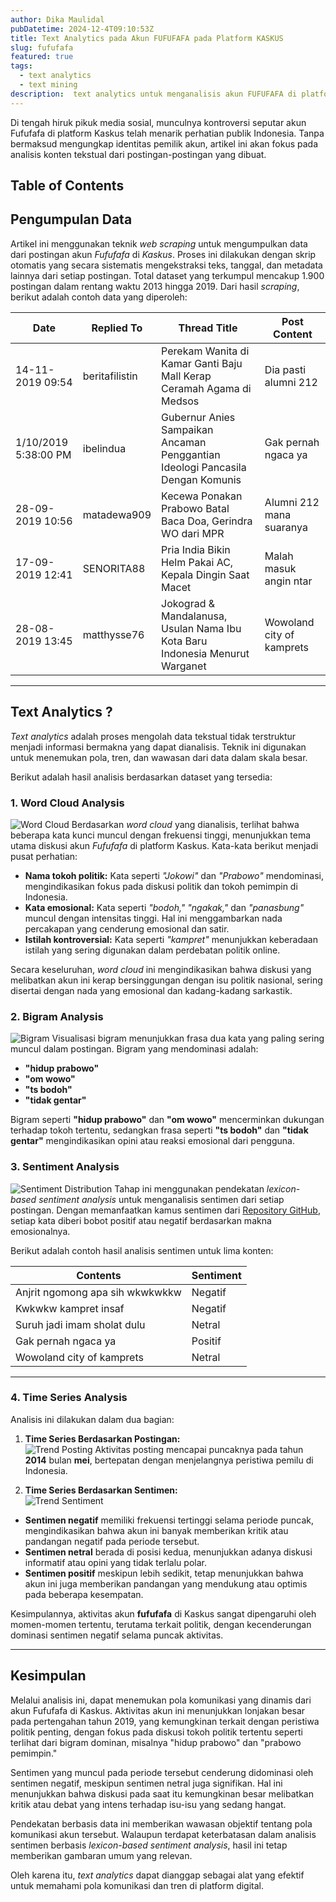 ```yaml
---
author: Dika Maulidal
pubDatetime: 2024-12-4T09:10:53Z
title: Text Analytics pada Akun FUFUFAFA pada Platform KASKUS
slug: fufufafa
featured: true
tags:
  - text analytics
  - text mining
description:  text analytics untuk menganalisis akun FUFUFAFA di platform Kaskus Melalui pendekatan seperti sentiment analysis, word cloud, analisis bigram, dan time series.
---
```


Di tengah hiruk pikuk media sosial, munculnya kontroversi seputar akun Fufufafa di platform Kaskus telah menarik perhatian publik Indonesia. Tanpa bermaksud mengungkap identitas pemilik akun, artikel ini akan fokus pada analisis konten tekstual dari postingan-postingan yang dibuat.

## Table of Contents

## **Pengumpulan Data**  
Artikel ini menggunakan teknik *web scraping* untuk mengumpulkan data dari postingan akun *Fufufafa* di *Kaskus*. Proses ini dilakukan dengan skrip otomatis yang secara sistematis mengekstraksi teks, tanggal, dan metadata lainnya dari setiap postingan. Total dataset yang terkumpul mencakup 1.900 postingan dalam rentang waktu 2013 hingga 2019.
Dari hasil *scraping*, berikut adalah contoh data yang diperoleh:

| Date       | Replied To     | Thread Title             | Post Content                    |
|------------|----------------|--------------------------|----------------------------------|
| 14-11-2019 09:54 | beritafilistin    | Perekam Wanita di Kamar Ganti Baju Mall Kerap Ceramah Agama di Medsos            | Dia pasti alumni 212 |
| 1/10/2019  5:38:00 PM | ibelindua  | Gubernur Anies Sampaikan Ancaman Penggantian Ideologi Pancasila Dengan Komunis    | Gak pernah ngaca ya  |
| 28-09-2019 10:56 | matadewa909       | Kecewa Ponakan Prabowo Batal Baca Doa, Gerindra WO dari MPR      | Alumni 212 mana suaranya |
| 17-09-2019 12:41 | SENORITA88   | Pria India Bikin Helm Pakai AC, Kepala Dingin Saat Macet  | Malah masuk angin ntar |
| 28-08-2019 13:45 | matthysse76    | Jokograd & Mandalanusa, Usulan Nama Ibu Kota Baru Indonesia Menurut Warganet  | Wowoland city of kamprets      |

---

## **Text Analytics ?**  
*Text analytics* adalah proses mengolah data tekstual tidak terstruktur menjadi informasi bermakna yang dapat dianalisis. Teknik ini digunakan untuk menemukan pola, tren, dan wawasan dari data dalam skala besar. 

Berikut adalah hasil analisis berdasarkan dataset yang tersedia:

### **1. Word Cloud Analysis**  
![Word Cloud](https://i.imgur.com/7tuo3fc.png)
Berdasarkan *word cloud* yang dianalisis, terlihat bahwa beberapa kata kunci muncul dengan frekuensi tinggi, menunjukkan tema utama diskusi akun *Fufufafa* di platform Kaskus. Kata-kata berikut menjadi pusat perhatian:

- **Nama tokoh politik:** Kata seperti *"Jokowi"* dan *"Prabowo"* mendominasi, mengindikasikan fokus pada diskusi politik dan tokoh pemimpin di Indonesia.
- **Kata emosional:** Kata seperti *"bodoh," "ngakak,"* dan *"panasbung"* muncul dengan intensitas tinggi. Hal ini menggambarkan nada percakapan yang cenderung emosional dan satir.
- **Istilah kontroversial:** Kata seperti *"kampret"* menunjukkan keberadaan istilah yang sering digunakan dalam perdebatan politik online.

Secara keseluruhan, *word cloud* ini mengindikasikan bahwa diskusi yang melibatkan akun ini kerap bersinggungan dengan isu politik nasional, sering disertai dengan nada yang emosional dan kadang-kadang sarkastik.



### **2. Bigram Analysis**  
![Bigram](https://i.imgur.com/LOBGsCq.png)
Visualisasi bigram menunjukkan frasa dua kata yang paling sering muncul dalam postingan. Bigram yang mendominasi adalah:
- **"hidup prabowo"**
- **"om wowo"**
- **"ts bodoh"**
- **"tidak gentar"**

Bigram seperti **"hidup prabowo"** dan **"om wowo"** mencerminkan dukungan terhadap tokoh tertentu, sedangkan frasa seperti **"ts bodoh"** dan **"tidak gentar"** mengindikasikan opini atau reaksi emosional dari pengguna.

### **3. Sentiment Analysis**  
![Sentiment Distribution](https://i.imgur.com/qkoPmuK.png)
Tahap ini menggunakan pendekatan *lexicon-based sentiment analysis* untuk menganalisis sentimen dari setiap postingan. Dengan memanfaatkan kamus sentimen dari [Repository GitHub](https://github.com/username/repository-name), setiap kata diberi bobot positif atau negatif berdasarkan makna emosionalnya.

Berikut adalah contoh hasil analisis sentimen untuk lima konten:  

| Contents                         | Sentiment  |
|----------------------------------|------------|
| Anjrit ngomong apa sih wkwkwkkw  | Negatif    |
| Kwkwkw kampret insaf   | Negatif    |
| Suruh jadi imam sholat dulu | Netral    |
| Gak pernah ngaca ya  | Positif    |
| Wowoland city of kamprets       | Netral    |

---

### **4. Time Series Analysis**  
Analisis ini dilakukan dalam dua bagian:  
1. **Time Series Berdasarkan Postingan:**  
![Trend Posting](https://i.imgur.com/31IDspO.png)
   Aktivitas posting mencapai puncaknya pada tahun **2014** bulan **mei**, bertepatan dengan menjelangnya peristiwa pemilu di Indonesia.

2. **Time Series Berdasarkan Sentimen:**  
![Trend Sentiment](https://i.imgur.com/29n1nIZ.png)
- **Sentimen negatif** memiliki frekuensi tertinggi selama periode puncak, mengindikasikan bahwa akun ini banyak memberikan kritik atau pandangan negatif pada periode tersebut.
- **Sentimen netral** berada di posisi kedua, menunjukkan adanya diskusi informatif atau opini yang tidak terlalu polar.
- **Sentimen positif** meskipun lebih sedikit, tetap menunjukkan bahwa akun ini juga memberikan pandangan yang mendukung atau optimis pada beberapa kesempatan.

Kesimpulannya, aktivitas akun **fufufafa** di Kaskus sangat dipengaruhi oleh momen-momen tertentu, terutama terkait politik, dengan kecenderungan dominasi sentimen negatif selama puncak aktivitas.

---

## **Kesimpulan**  
Melalui analisis ini, dapat menemukan pola komunikasi yang dinamis dari akun Fufufafa di Kaskus. Aktivitas akun ini menunjukkan lonjakan besar pada pertengahan tahun 2019, yang kemungkinan terkait dengan peristiwa politik penting, dengan fokus pada diskusi tokoh politik tertentu seperti terlihat dari bigram dominan, misalnya "hidup prabowo" dan "prabowo pemimpin."

Sentimen yang muncul pada periode tersebut cenderung didominasi oleh sentimen negatif, meskipun sentimen netral juga signifikan. Hal ini menunjukkan bahwa diskusi pada saat itu kemungkinan besar melibatkan kritik atau debat yang intens terhadap isu-isu yang sedang hangat.

Pendekatan berbasis data ini memberikan wawasan objektif tentang pola komunikasi akun tersebut. Walaupun terdapat keterbatasan dalam analisis sentimen berbasis *lexicon-based sentiment analysis*, hasil ini tetap memberikan gambaran umum yang relevan.

Oleh karena itu, *text analytics* dapat dianggap sebagai alat yang efektif untuk memahami pola komunikasi dan tren di platform digital.
